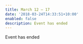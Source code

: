 ```yaml
---
title: March 12 — 17
date: '2018-03-24T14:33:51+10:00'
enabled: false
description: Event has ended
---
```

Event has ended

